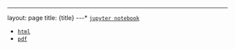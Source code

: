 ---
layout: page
title: {title}
---* [`jupyter notebook`](week_1/week_1_4-4-19.ipynb)
* [`html`](week_1/week_1_4-4-19.slides.html)
* [`pdf`](week_1/week_1_4-4-19.pdf)
